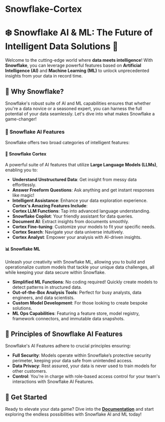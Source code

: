 # Snowflake-Cortex

# ❄️ Snowflake AI & ML: The Future of Intelligent Data Solutions 🚀
Welcome to the cutting-edge world where **data meets intelligence**! With **Snowflake**, you can leverage powerful features based on **Artificial Intelligence (AI)** and **Machine Learning (ML)** to unlock unprecedented insights from your data in record time. 
## 🌟 Why Snowflake?
Snowflake's robust suite of AI and ML capabilities ensures that whether you're a data novice or a seasoned expert, you can harness the full potential of your data seamlessly. Let's dive into what makes Snowflake a game-changer!
### 🌌 Snowflake AI Features
Snowflake offers two broad categories of intelligent features:
#### 🧠 Snowflake Cortex
A powerful suite of AI features that utilize **Large Language Models (LLMs)**, enabling you to:
- **Understand Unstructured Data**: Get insight from messy data effortlessly.
- **Answer Freeform Questions**: Ask anything and get instant responses like magic!
- **Intelligent Assistance**: Enhance your data exploration experience.
**Cortex's Amazing Features Include**:
- **Cortex LLM Functions**: Tap into advanced language understanding.
- **Snowflake Copilot**: Your friendly assistant for data queries.
- **Document AI**: Extract insights from documents smoothly.
- **Cortex Fine-tuning**: Customize your models to fit your specific needs.
- **Cortex Search**: Navigate your data universe intuitively.
- **Cortex Analyst**: Empower your analysis with AI-driven insights.
#### 📊 Snowflake ML
Unleash your creativity with Snowflake ML, allowing you to build and operationalize custom models that tackle your unique data challenges, all while keeping your data secure within Snowflake.
- **Simplified ML Functions**: No coding required! Quickly create models to detect patterns in structured data.
- **Out-of-the-Box Analysis Tools**: Perfect for busy analysts, data engineers, and data scientists.
- **Custom Model Development**: For those looking to create bespoke solutions.
- **ML Ops Capabilities**: Featuring a feature store, model registry, framework connectors, and immutable data snapshots.
## 🔐 Principles of Snowflake AI Features
Snowflake's AI Features adhere to crucial principles ensuring:
- **Full Security**: Models operate within Snowflake’s protective security perimeter, keeping your data safe from unintended access.
- **Data Privacy**: Rest assured, your data is never used to train models for other customers.
- **Control**: You're in charge with role-based access control for your team's interactions with Snowflake AI Features. 
## 🚀 Get Started
Ready to elevate your data game? Dive into the **[Documentation](https://docs.snowflake.com/)** and start exploring the endless possibilities with Snowflake AI and ML today!
